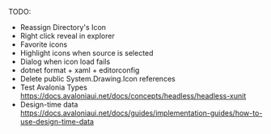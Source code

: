 TODO:
* Reassign Directory's Icon
* Right click reveal in explorer
* Favorite icons
* Highlight icons when source is selected
* Dialog when icon load fails
* dotnet format + xaml + editorconfig
* Delete public System.Drawing.Icon references
* Test Avalonia Types https://docs.avaloniaui.net/docs/concepts/headless/headless-xunit
* Design-time data https://docs.avaloniaui.net/docs/guides/implementation-guides/how-to-use-design-time-data